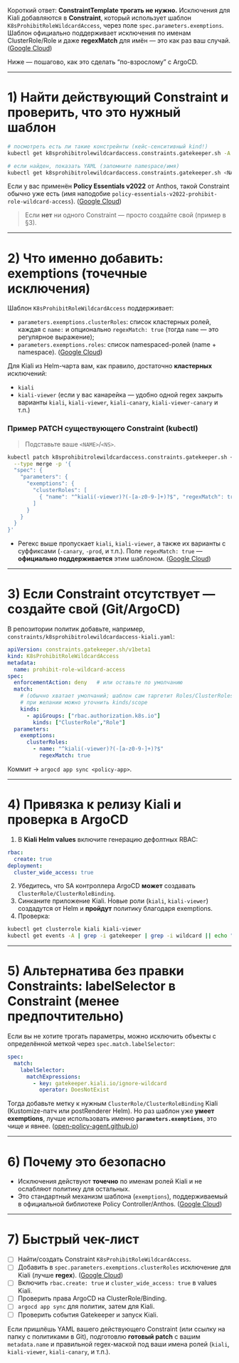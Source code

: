 Короткий ответ: **ConstraintTemplate трогать не нужно.**
Исключения для Kiali добавляются в **Constraint**, который использует шаблон `K8sProhibitRoleWildcardAccess`, через поле `spec.parameters.exemptions`. Шаблон официально поддерживает исключения по именам ClusterRole/Role и даже **regexMatch** для имён — это как раз ваш случай. ([Google Cloud][1])

Ниже — пошагово, как это сделать “по-взрослому” с ArgoCD.

---

# 1) Найти действующий Constraint и проверить, что это нужный шаблон

```bash
# посмотреть есть ли такие констрейнты (кейс-сенситивный kind!)
kubectl get k8sprohibitrolewildcardaccess.constraints.gatekeeper.sh -A

# если найден, показать YAML (запомните namespace/имя)
kubectl get k8sprohibitrolewildcardaccess.constraints.gatekeeper.sh <NAME> -n <NS> -o yaml
```

Если у вас применён **Policy Essentials v2022** от Anthos, такой Constraint обычно уже есть (имя наподобие `policy-essentials-v2022-prohibit-role-wildcard-access`). ([Google Cloud][2])

> Если **нет** ни одного Constraint — просто создайте свой (пример в §3).

---

# 2) Что именно добавить: exemptions (точечные исключения)

Шаблон `K8sProhibitRoleWildcardAccess` поддерживает:

* `parameters.exemptions.clusterRoles`: список кластерных ролей, каждая с `name:` и опционально `regexMatch: true` (тогда `name` — это регулярное выражение);
* `parameters.exemptions.roles`: список namespaced-ролей (name + namespace). ([Google Cloud][1])

Для Kiali из Helm-чарта вам, как правило, достаточно **кластерных** исключений:

* `kiali`
* `kiali-viewer`
  (если у вас канарейка — удобно одной regex закрыть варианты `kiali`, `kiali-viewer`, `kiali-canary`, `kiali-viewer-canary` и т.п.)

### Пример **PATCH** существующего Constraint (kubectl)

> Подставьте ваше `<NAME>`/`<NS>`.

```bash
kubectl patch k8sprohibitrolewildcardaccess.constraints.gatekeeper.sh <NAME> -n <NS> \
  --type merge -p '{
  "spec": {
    "parameters": {
      "exemptions": {
        "clusterRoles": [
          { "name": "^kiali(-viewer)?(-[a-z0-9-]+)?$", "regexMatch": true }
        ]
      }
    }
  }
}'
```

* Регекс выше пропускает `kiali`, `kiali-viewer`, а также их варианты с суффиксами (`-canary`, `-prod`, и т.п.). Поле `regexMatch: true` — **официально поддерживается** этим шаблоном. ([Google Cloud][1])

---

# 3) Если Constraint отсутствует — создайте свой (Git/ArgoCD)

В репозитории политик добавьте, например, `constraints/k8sprohibitrolewildcardaccess-kiali.yaml`:

```yaml
apiVersion: constraints.gatekeeper.sh/v1beta1
kind: K8sProhibitRoleWildcardAccess
metadata:
  name: prohibit-role-wildcard-access
spec:
  enforcementAction: deny   # или оставьте по умолчанию
  match:
    # (обычно хватает умолчаний; шаблон сам таргетит Roles/ClusterRoles)
    # при желании можно уточнить kinds/scope
    kinds:
      - apiGroups: ["rbac.authorization.k8s.io"]
        kinds: ["ClusterRole","Role"]
  parameters:
    exemptions:
      clusterRoles:
        - name: "^kiali(-viewer)?(-[a-z0-9-]+)?$"
          regexMatch: true
```

Коммит → `argocd app sync <policy-app>`.

---

# 4) Привязка к релизу Kiali и проверка в ArgoCD

1. В **Kiali Helm values** включите генерацию дефолтных RBAC:

```yaml
rbac:
  create: true
deployment:
  cluster_wide_access: true
```

2. Убедитесь, что SA контроллера ArgoCD **может** создавать `ClusterRole/ClusterRoleBinding`.
3. Синканите приложение Kiali. Новые роли (`kiali`, `kiali-viewer`) создадутся от Helm и **пройдут** политику благодаря exemptions.
4. Проверка:

```bash
kubectl get clusterrole kiali kiali-viewer
kubectl get events -A | grep -i gatekeeper | grep -i wildcard || echo "OK"
```

---

# 5) Альтернатива без правки Constraints: labelSelector в Constraint (менее предпочтительно)

Если вы не хотите трогать параметры, можно исключить объекты с определённой меткой через `spec.match.labelSelector`:

```yaml
spec:
  match:
    labelSelector:
      matchExpressions:
        - key: gatekeeper.kiali.io/ignore-wildcard
          operator: DoesNotExist
```

Тогда добавьте метку к нужным `ClusterRole/ClusterRoleBinding` Kiali (Kustomize-патч или postRenderer Helm). Но раз шаблон уже **умеет exemptions**, лучше использовать именно **`parameters.exemptions`**, это чище и явнее. ([open-policy-agent.github.io][3])

---

# 6) Почему это безопасно

* Исключения действуют **точечно** по именам ролей Kiali и не ослабляют политику для остальных.
* Это стандартный механизм шаблона (`exemptions`), поддерживаемый в официальной библиотеке Policy Controller/Anthos. ([Google Cloud][1])

---

# 7) Быстрый чек-лист

* [ ] Найти/создать Constraint `K8sProhibitRoleWildcardAccess`.
* [ ] Добавить в `spec.parameters.exemptions.clusterRoles` исключение для Kiali (лучше **regex**). ([Google Cloud][1])
* [ ] Включить `rbac.create: true` и `cluster_wide_access: true` в values Kiali.
* [ ] Проверить права ArgoCD на ClusterRole/Binding.
* [ ] `argocd app sync` для политик, затем для Kiali.
* [ ] Проверить события Gatekeeper и запуск Kiali.

Если пришлёшь YAML вашего действующего Constraint (или ссылку на папку с политиками в Git), подготовлю **готовый patch** с вашим `metadata.name` и правильной regex-маской под ваши имена ролей (`kiali`, `kiali-viewer`, `kiali-canary`, и т.п.).

[1]: https://cloud.google.com/kubernetes-engine/enterprise/policy-controller/docs/latest/reference/constraint-template-library "Constraint template library  |  Policy Controller  |  Google Cloud"
[2]: https://cloud.google.com/kubernetes-engine/enterprise/policy-controller/docs/how-to/using-policy-essentials-v2022?utm_source=chatgpt.com "Use Policy Essentials v2022 policy constraints"
[3]: https://open-policy-agent.github.io/gatekeeper/website/docs/constrainttemplates/?utm_source=chatgpt.com "Constraint Templates | Gatekeeper - GitHub Pages"
